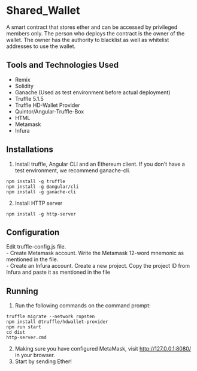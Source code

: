 # Shared_Wallet
A smart contract that stores ether and can be accessed by privileged members only. The person who deploys the contract is the owner of the wallet. The owner has the authority to blacklist as well as whitelist addresses to use the wallet.

## Tools and Technologies Used
- Remix
- Solidity
- Ganache (Used as test environment before actual deployment)
- Truffle 5.1.5
- Truffle HD-Wallet Provider
- Quintor/Angular-Truffle-Box
- HTML
- Metamask
- Infura

## Installations

1. Install truffle, Angular CLI and an Ethereum client. If you don't have a test environment, we recommend ganache-cli.
```
npm install -g truffle
npm install -g @angular/cli
npm install -g ganache-cli
```
2. Install HTTP server

```
npm install -g http-server
```
## Configuration

Edit truffle-config.js file. <br>
    - Create Metamask account. Write the Metamask 12-word mnemonic as mentioned in the file. <br>
    - Create an Infura account. Create a new project. Copy the project ID from Infura and paste it as mentioned in the file

## Running
1. Run the following commands on the command prompt: <br>
  ```
truffle migrate --network ropsten
npm install @truffle/hdwallet-provider
npm run start
cd dist
http-server.cmd
 ```
 2. Making sure you have configured MetaMask, visit http://127.0.0.1:8080/ in your browser.
 3. Start by sending Ether!
 
